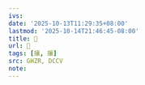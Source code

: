 ```yaml
---
ivs:
date: '2025-10-13T11:29:35+08:00'
lastmod: '2025-10-14T21:46:45-08:00'
title: 󰢎
url: 󰢎
tags: [攘, 攘]
src: GHZR, DCCV
note:
---
```

